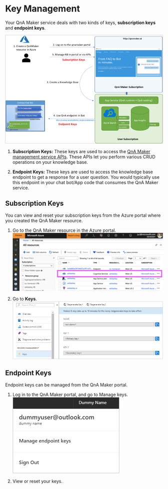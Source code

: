# Key Management
Your QnA Maker service deals with two kinds of keys, **subscription keys** and **endpoint keys**.

![km1](https://github.com/jCho23/BotWorkshop/blob/master/Resouces/Images/key-management1.png)

1. **Subscription Keys:** These keys are used to access the [QnA Maker management service APIs](https://westus.dev.cognitive.microsoft.com/docs/services/5a93fcf85b4ccd136866eb37/operations/5ac266295b4ccd1554da75ff). These APIs let you perform various CRUD operations on your knowledge base.

2. **Endpoint Keys:** These keys are used to access the knowledge base endpoint to get a response for a user question. You would typically use this endpoint in your chat bot/App code that consumes the QnA Maker service.

## Subscription Keys
You can view and reset your subscription keys from the Azure portal where you created the QnA Maker resource.

1. Go to the QnA Maker resource in the Azure portal.
![km1](https://github.com/jCho23/BotWorkshop/blob/master/Resouces/Images/km1.png)

2. Go to **Keys**.
![km2](https://github.com/jCho23/BotWorkshop/blob/master/Resouces/Images/subscription-key.png)

## Endpoint Keys
Endpoint keys can be managed from the QnA Maker portal.

1. Log in to the QnA Maker portal, and go to Manage keys.
![km3](https://github.com/jCho23/BotWorkshop/blob/master/Resouces/Images/endpoint-keys.png)

2. View or reset your keys.

